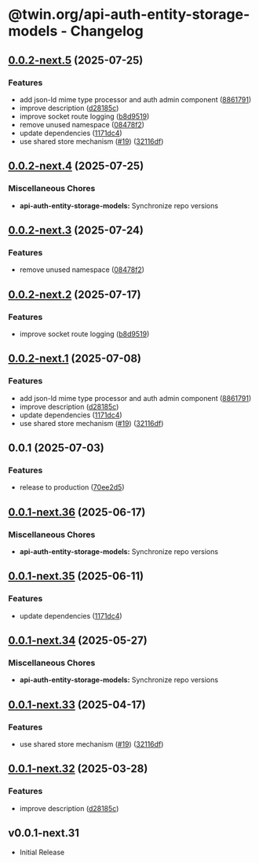 # @twin.org/api-auth-entity-storage-models - Changelog

## [0.0.2-next.5](https://github.com/twinfoundation/api/compare/api-auth-entity-storage-models-v0.0.2-next.4...api-auth-entity-storage-models-v0.0.2-next.5) (2025-07-25)


### Features

* add json-ld mime type processor and auth admin component ([8861791](https://github.com/twinfoundation/api/commit/88617916e23bfbca023dbae1976fe421983a02ff))
* improve description ([d28185c](https://github.com/twinfoundation/api/commit/d28185c799a97455fee72fb23c744c8e71325f0b))
* improve socket route logging ([b8d9519](https://github.com/twinfoundation/api/commit/b8d95199f838ac6ba9f45c30ef7c4e613201ff53))
* remove unused namespace ([08478f2](https://github.com/twinfoundation/api/commit/08478f27efda9beb0271fdb22f6972e918361965))
* update dependencies ([1171dc4](https://github.com/twinfoundation/api/commit/1171dc416a9481737f6a640e3cf30145768f37e9))
* use shared store mechanism ([#19](https://github.com/twinfoundation/api/issues/19)) ([32116df](https://github.com/twinfoundation/api/commit/32116df3b4380a30137f5056f242a5c99afa2df9))

## [0.0.2-next.4](https://github.com/twinfoundation/api/compare/api-auth-entity-storage-models-v0.0.2-next.3...api-auth-entity-storage-models-v0.0.2-next.4) (2025-07-25)


### Miscellaneous Chores

* **api-auth-entity-storage-models:** Synchronize repo versions

## [0.0.2-next.3](https://github.com/twinfoundation/api/compare/api-auth-entity-storage-models-v0.0.2-next.2...api-auth-entity-storage-models-v0.0.2-next.3) (2025-07-24)


### Features

* remove unused namespace ([08478f2](https://github.com/twinfoundation/api/commit/08478f27efda9beb0271fdb22f6972e918361965))

## [0.0.2-next.2](https://github.com/twinfoundation/api/compare/api-auth-entity-storage-models-v0.0.2-next.1...api-auth-entity-storage-models-v0.0.2-next.2) (2025-07-17)


### Features

* improve socket route logging ([b8d9519](https://github.com/twinfoundation/api/commit/b8d95199f838ac6ba9f45c30ef7c4e613201ff53))

## [0.0.2-next.1](https://github.com/twinfoundation/api/compare/api-auth-entity-storage-models-v0.0.2-next.0...api-auth-entity-storage-models-v0.0.2-next.1) (2025-07-08)


### Features

* add json-ld mime type processor and auth admin component ([8861791](https://github.com/twinfoundation/api/commit/88617916e23bfbca023dbae1976fe421983a02ff))
* improve description ([d28185c](https://github.com/twinfoundation/api/commit/d28185c799a97455fee72fb23c744c8e71325f0b))
* update dependencies ([1171dc4](https://github.com/twinfoundation/api/commit/1171dc416a9481737f6a640e3cf30145768f37e9))
* use shared store mechanism ([#19](https://github.com/twinfoundation/api/issues/19)) ([32116df](https://github.com/twinfoundation/api/commit/32116df3b4380a30137f5056f242a5c99afa2df9))

## 0.0.1 (2025-07-03)


### Features

* release to production ([70ee2d5](https://github.com/twinfoundation/api/commit/70ee2d56a1dc9537d7c9c154d4cb78a235678a3a))

## [0.0.1-next.36](https://github.com/twinfoundation/api/compare/api-auth-entity-storage-models-v0.0.1-next.35...api-auth-entity-storage-models-v0.0.1-next.36) (2025-06-17)


### Miscellaneous Chores

* **api-auth-entity-storage-models:** Synchronize repo versions

## [0.0.1-next.35](https://github.com/twinfoundation/api/compare/api-auth-entity-storage-models-v0.0.1-next.34...api-auth-entity-storage-models-v0.0.1-next.35) (2025-06-11)


### Features

* update dependencies ([1171dc4](https://github.com/twinfoundation/api/commit/1171dc416a9481737f6a640e3cf30145768f37e9))

## [0.0.1-next.34](https://github.com/twinfoundation/api/compare/api-auth-entity-storage-models-v0.0.1-next.33...api-auth-entity-storage-models-v0.0.1-next.34) (2025-05-27)


### Miscellaneous Chores

* **api-auth-entity-storage-models:** Synchronize repo versions

## [0.0.1-next.33](https://github.com/twinfoundation/api/compare/api-auth-entity-storage-models-v0.0.1-next.32...api-auth-entity-storage-models-v0.0.1-next.33) (2025-04-17)


### Features

* use shared store mechanism ([#19](https://github.com/twinfoundation/api/issues/19)) ([32116df](https://github.com/twinfoundation/api/commit/32116df3b4380a30137f5056f242a5c99afa2df9))

## [0.0.1-next.32](https://github.com/twinfoundation/api/compare/api-auth-entity-storage-models-v0.0.1-next.31...api-auth-entity-storage-models-v0.0.1-next.32) (2025-03-28)


### Features

* improve description ([d28185c](https://github.com/twinfoundation/api/commit/d28185c799a97455fee72fb23c744c8e71325f0b))

## v0.0.1-next.31

- Initial Release
